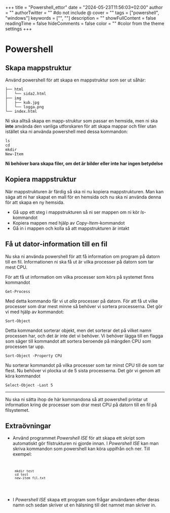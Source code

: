 +++
title = "Powershell_ettor"
date = "2024-05-23T11:56:03+02:00"
author = ""
authorTwitter = "" #do not include @
cover = ""
tags = ["powershell", "windows"]
keywords = ["", ""]
description = ""
showFullContent = false
readingTime = false
hideComments = false
color = "" #color from the theme settings
+++

# Powershell

## Skapa mappstruktur

Använd powershell för att skapa en mappstruktur som ser ut såhär:
    
    ├── html
    │   └── sida2.html
    ├── img
    │   ├── kub.jpg
    │   └── logga.png
    └── index.html

Ni ska alltså skapa en mapp-struktur som passar en hemsida, men ni ska **inte** använda den vanliga utforskaren för att skapa mappar och filer utan istället ska ni använda powershell med dessa kommandon:

    ls
    cd
    mkdir
    New-Item

**Ni behöver bara skapa filer, om det är bilder eller inte har ingen betydelse**

## Kopiera mappstruktur

När mappstrukturen är färdig så ska ni nu kopiera mappstrukturen. Man kan säga att ni har skapat en mall för en hemsida och nu ska ni använda denna för att skapa en ny hemsida.

 - Gå upp ett steg i mappstrukturen så ni ser mappen om ni kör *ls*-kommandot
 - Kopiera mappen med hjälp av *Copy-Item*-kommandot
 - Gå in i mappen och kolla så att mappstrukturen är intakt

## Få ut dator-information till en fil

Nu ska ni använda powershell för att få information om program på datorn till en fil. Informationen ni ska få ut är vilka processer på datorn som tar mest CPU.

För att få ut information om vilka processer som körs på systemet finns kommandot 

    Get-Process

Med detta kommando får vi ut *alla* processer på datorn. För att få ut vilke processer som drar mest minne så behöver vi sortera processerna. Det gör vi med hjälp av kommandot:

    Sort-Object

Detta kommandot sorterar objekt, men det sorterar det på vilket namn processen har, och det är inte det vi behöver. Vi behöver lägga till en flagga som säger till kommandot att sortera beroende på mängden CPU som processen tar upp.

    Sort-Object -Property CPU
    
Nu sorterar kommandot på vilka processer som tar minst CPU till de som tar flest. Nu behöver vi plocka ut de 5 sista processerna. Det gör vi genom att köra kommandot 

    Select-Object -Last 5

---- 

Nu ska ni sätta ihop de här kommandona så att powershell printar ut information kring de processer som drar mest CPU på datorn till en fil på filsystemet.

## Extraövningar

 - Använd programmet *Powershell ISE* för att skapa ett skript som automatiskt gör filstrukturen ni gjorde innan. I *Powershell ISE* kan man skriva kommandon som powershell kan köra uppifrån och ner. Till exempel:
    <code>

        mkdir test
        cd test
        new-item fil.txt

    </code>
 - I *Powershell ISE* skapa ett program som frågar användaren efter deras namn och sedan skriver ut en hälsning till det namnet man skriver in.